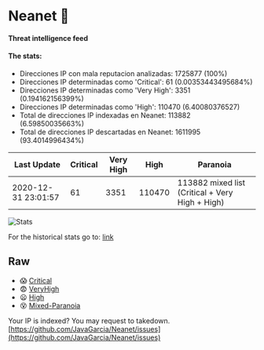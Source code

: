 # Neanet :hocho:
#### Threat intelligence feed
#### The stats:

- Direcciones IP con mala reputacion analizadas: 1725877 (100%)
- Direcciones IP determinadas como 'Critical':  61 (0.00353443495684%)
- Direcciones IP determinadas como 'Very High':  3351 (0.194162156399%)
- Direcciones IP determinadas como 'High':  110470 (6.40080376527)
- Total de direcciones IP indexadas en Neanet:  113882 (6.59850035663%)
- Total de direcciones IP descartadas en Neanet:  1611995 (93.4014996434%)

| Last Update | Critical | Very High | High | Paranoia |
| --- | --- | --- | --- | --- |
| 2020-12-31 23:01:57 | 61 | 3351 | 110470 | 113882 mixed list (Critical + Very High + High)|

![Stats](https://docs.google.com/spreadsheets/d/e/2PACX-1vSnaNMIXVabIpDJjufMlzH7poXnshF3mgd8Is1g9ytUEzVsP5my4Trn8f-xkoLLQ38xpL3HtmUexLo6/pubchart?oid=501124687&format=image)

For the historical stats go to: [link](/stats.csv)
## Raw
- :scream: [Critical](https://raw.githubusercontent.com/JavaGarcia/Neanet/master/blacklists/neanet_critical.txt)
- :fearful: [VeryHigh](https://raw.githubusercontent.com/JavaGarcia/Neanet/master/blacklists/neanet_veryHigh.txtt)
- :frowning: [High](https://raw.githubusercontent.com/JavaGarcia/Neanet/master/blacklists/neanet_high.txt)
- :dizzy_face: [Mixed-Paranoia](https://raw.githubusercontent.com/JavaGarcia/Neanet/master/blacklists/neanet_all.txt)


Your IP is indexed? You may request to takedown. [https://github.com/JavaGarcia/Neanet/issues](https://github.com/JavaGarcia/Neanet/issues)













































































































































































































































































































































































































































































































































































































































































































































































































































































































































































































































































































































































































































































































































































































































































































































































































































































































































































































































































































































































































































































































































































































































































































































































































































































































































































































































































































































































































































































































































































































































































































































































































































































































